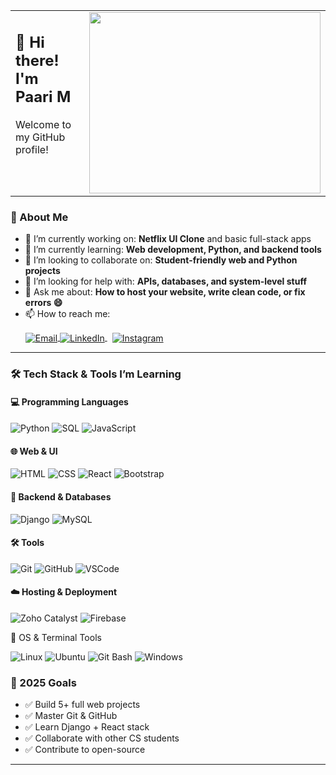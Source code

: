 <table border="0">
  <tr>
    <td valign="top">
      <h2>👋 Hi there! I'm Paari M</h2>
      <p>Welcome to my GitHub profile!</p>
    </td>
    <td valign="top">
      <img src="https://media.giphy.com/media/rhZr8u3cvxe0ksf1ej/giphy.gif" width="370" height="290">
    </td>
  </tr>
</table>

### 🚀 About Me

- 🔭 I’m currently working on: **Netflix UI Clone** and basic full-stack apps
- 🌱 I’m currently learning: **Web development, Python, and backend tools**
- 👯 I’m looking to collaborate on: **Student-friendly web and Python projects**
- 🤔 I’m looking for help with: **APIs, databases, and system-level stuff**
- 💬 Ask me about: **How to host your website, write clean code, or fix errors 😄**
- 📫 How to reach me:
  <p align="left">
   <a href="mailto:paarim3@gmail.com" target="_blank">
     <img src="https://img.icons8.com/ios-glyphs/20/fa314a/new-post.png" alt="Email" style="vertical-align: middle; margin- 
    left: 8px;"/>
   </a>
    <a href="https://www.linkedin.com/in/paari-mahendran-90294925a/" target="_blank">
   <img src="https://img.icons8.com/ios-filled/20/0077B5/linkedin.png" alt="LinkedIn" style="vertical-align: middle; margin- 
   left: 8px;"/>
   </a>
   <a href="https://www.instagram.com/madara_uchiwa.__" target="_blank">
     <img src="https://img.icons8.com/ios-filled/20/E4405F/instagram-new.png" alt="Instagram" style="vertical-align: middle; margin-left: 8px;"/>
   </a>
 </p>
 
---

### 🛠️ Tech Stack & Tools I’m Learning

#### 💻 Programming Languages
![Python](https://img.shields.io/badge/-Python-3776AB?style=flat&logo=python&logoColor=white)
![SQL](https://img.shields.io/badge/-SQL-4479A1?style=flat&logo=postgresql&logoColor=white)
![JavaScript](https://img.shields.io/badge/-JavaScript-F7DF1E?style=flat&logo=javascript&logoColor=black)

#### 🌐 Web & UI
![HTML](https://img.shields.io/badge/-HTML5-E34F26?style=flat&logo=html5&logoColor=white)
![CSS](https://img.shields.io/badge/-CSS3-1572B6?style=flat&logo=css3&logoColor=white)
![React](https://img.shields.io/badge/-React-61DAFB?style=flat&logo=react&logoColor=black)
![Bootstrap](https://img.shields.io/badge/-Bootstrap-7952B3?style=flat&logo=bootstrap&logoColor=white)

#### 🧠 Backend & Databases
![Django](https://img.shields.io/badge/-Django-092E20?style=flat&logo=django&logoColor=white)
![MySQL](https://img.shields.io/badge/-MySQL-4479A1?style=flat&logo=mysql&logoColor=white)

#### 🛠️ Tools 
![Git](https://img.shields.io/badge/-Git-F05032?style=flat&logo=git&logoColor=white)
![GitHub](https://img.shields.io/badge/-GitHub-181717?style=flat&logo=github&logoColor=white)
![VSCode](https://img.shields.io/badge/-VSCode-007ACC?style=flat&logo=visual-studio-code&logoColor=white)


#### ☁️ Hosting & Deployment
![Zoho Catalyst](https://img.shields.io/badge/Zoho%20Catalyst-FF0000?style=for-the-badge&logo=zoho&logoColor=white)
![Firebase](https://img.shields.io/badge/Firebase-FFCA28?style=for-the-badge&logo=firebase&logoColor=black)

🐧 OS & Terminal Tools

![Linux](https://img.shields.io/badge/Linux-FCC624?style=for-the-badge&logo=linux&logoColor=black)
![Ubuntu](https://img.shields.io/badge/Ubuntu-E95420?style=for-the-badge&logo=ubuntu&logoColor=white)
![Git Bash](https://img.shields.io/badge/GitBash-000000?style=for-the-badge&logo=git&logoColor=white)
![Windows](https://img.shields.io/badge/-Windows-0078D6?style=flat&logo=windows&logoColor=white)

### 📌 2025 Goals

- ✅ Build 5+ full web projects
- ✅ Master Git & GitHub
- ✅ Learn Django + React stack
- ✅ Collaborate with other CS students
- ✅ Contribute to open-source

---

